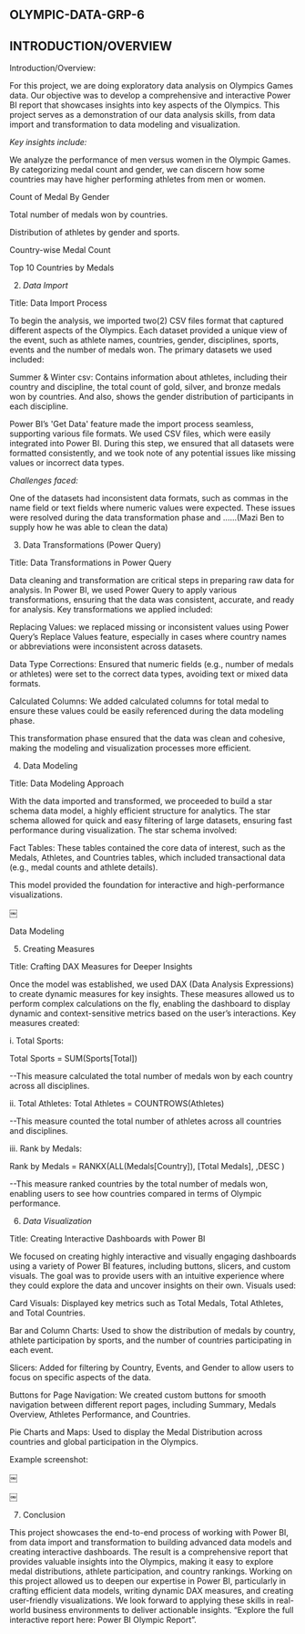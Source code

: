## OLYMPIC-DATA-GRP-6
## INTRODUCTION/OVERVIEW
Introduction/Overview:

For this project, we are doing exploratory data analysis on Olympics  Games data. Our objective was to develop a comprehensive and interactive Power BI report that showcases insights into key aspects of the Olympics. This project serves as a demonstration of our data analysis skills, from data import and transformation to data modeling and visualization.

 *Key insights include:* 
 
We analyze the performance of men versus women in the Olympic Games. By categorizing medal count and gender, we can discern how some countries may have higher performing athletes from men or women.

Count of Medal By Gender 

Total number of medals won by countries.

Distribution of athletes by gender and sports.

Country-wise Medal Count

Top 10 Countries by Medals

2. *Data Import* 

Title: Data Import Process

To begin the analysis, we imported two(2) CSV files format that captured different aspects of the Olympics. Each dataset provided a unique view of the event, such as athlete names, countries, gender, disciplines, sports, events and the number of medals won. The primary datasets we used included:

Summer & Winter csv: Contains information about athletes, including their country and discipline, the total count of gold, silver, and bronze medals won by countries. And also, shows the gender distribution of participants in each discipline.

Power BI’s 'Get Data' feature made the import process seamless, supporting various file formats. We used CSV files, which were easily integrated into Power BI. During this step, we ensured that all datasets were formatted consistently, and we took note of any potential issues like missing values or incorrect data types.

 *Challenges faced:* 

One of the datasets had inconsistent data formats, such as commas in the name field or text fields where numeric values were expected. These issues were resolved during the data transformation phase and ......(Mazi Ben to supply how he was able to clean the data)

3. Data Transformations (Power Query)

Title: Data Transformations in Power Query

Data cleaning and transformation are critical steps in preparing raw data for analysis. In Power BI, we used Power Query to apply various transformations, ensuring that the data was consistent, accurate, and ready for analysis.
Key transformations we applied included:

Replacing Values:  we replaced missing or inconsistent values using Power Query’s Replace Values feature, especially in cases where country names or abbreviations were inconsistent across datasets.

Data Type Corrections: Ensured that numeric fields (e.g., number of medals or athletes) were set to the correct data types, avoiding text or mixed data formats.

Calculated Columns: We added calculated columns for total medal to ensure these values could be easily referenced during the data modeling phase.

This transformation phase ensured that the data was clean and cohesive, making the modeling and visualization processes more efficient.

4. Data Modeling

Title: Data Modeling Approach

With the data imported and transformed, we proceeded to build a star schema data model, a highly efficient structure for analytics. The star schema allowed for quick and easy filtering of large datasets, ensuring fast performance during visualization.
The star schema involved:

Fact Tables: These tables contained the core data of interest, such as the Medals, Athletes, and Countries tables, which included transactional data (e.g., medal counts and athlete details).

This model provided the foundation for interactive and high-performance visualizations.

￼

Data Modeling

5. Creating Measures

Title: Crafting DAX Measures for Deeper Insights

Once the model was established, we used DAX (Data Analysis Expressions) to create dynamic measures for key insights. These measures allowed us to perform complex calculations on the fly, enabling the dashboard to display dynamic and context-sensitive metrics based on the user’s interactions.
Key measures created:

i. Total Sports:

Total Sports = SUM(Sports[Total])

--This measure calculated the total number of medals won by each 
country across all disciplines.

ii. Total Athletes:
Total Athletes = COUNTROWS(Athletes)

--This measure counted the total number of athletes across all countries 
and disciplines.

iii. Rank by Medals:

Rank by Medals = RANKX(ALL(Medals[Country]), [Total Medals], ,DESC )

--This measure ranked countries by the total number of medals won, 
enabling users to see how countries compared in terms of Olympic performance.

6. *Data Visualization* 

Title: Creating Interactive Dashboards with Power BI

We focused on creating highly interactive and visually engaging dashboards using a variety of Power BI features, including buttons, slicers, and custom visuals. The goal was to provide users with an intuitive experience where they could explore the data and uncover insights on their own.
Visuals used:

Card Visuals: Displayed key metrics such as Total Medals, Total Athletes, and Total Countries.

Bar and Column Charts: Used to show the distribution of medals by country, athlete participation by sports, and the number of countries participating in each event.

Slicers: Added for filtering by Country, Events, and Gender to allow users to focus on specific aspects of the data.

Buttons for Page Navigation: We created custom buttons for smooth navigation between different report pages, including Summary, Medals Overview, Athletes Performance, and Countries.

Pie Charts and Maps: Used to display the Medal Distribution across countries and global participation in the Olympics.

Example screenshot:

￼

￼

7. Conclusion

This project showcases the end-to-end process of working with Power BI, from data import and transformation to building advanced data models and creating interactive dashboards. The result is a comprehensive report that provides valuable insights into the Olympics, making it easy to explore medal distributions, athlete participation, and country rankings.
Working on this project allowed us to deepen our expertise in Power BI, particularly in crafting efficient data models, writing dynamic DAX measures, and creating user-friendly visualizations. We look forward to applying these skills in real-world business environments to deliver actionable insights.
“Explore the full interactive report here: Power BI Olympic Report”.
